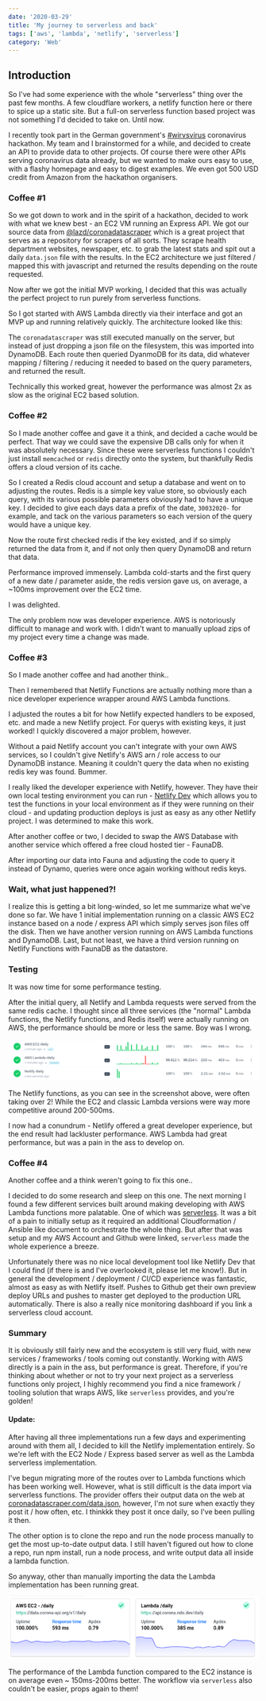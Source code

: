 ```yaml
---
date: '2020-03-29'
title: 'My journey to serverless and back'
tags: ['aws', 'lambda', 'netlify', 'serverless']
category: 'Web'
---
```


## Introduction

So I've had some experience with the whole "serverless" thing over the past few months. A few cloudflare workers, a netlify function here or there to spice up a static site. But a full-on serverless function based project was not something I'd decided to take on. Until now.

I recently took part in the German government's [#wirvsvirus](https://wirvsvirushackathon.org) coronavirus hackathon. My team and I brainstormed for a while, and decided to create an API to provide data to other projects. Of course there were other APIs serving coronavirus data already, but we wanted to make ours easy to use, with a flashy homepage and easy to digest examples. We even got 500 USD credit from Amazon from the hackathon organisers.

### Coffee #1

So we got down to work and in the spirit of a hackathon, decided to work with what we knew best - an EC2 VM running an Express API. We got our source data from [@lazd/coronadatascraper](https://github.com/lazd/coronadatascraper) which is a great project that serves as a repository for scrapers of all sorts. They scrape health department websites, newspaper, etc. to grab the latest stats and spit out a daily `data.json` file with the results. In the EC2 architecture we just filtered / mapped this with javascript and returned the results depending on the route requested.

Now after we got the initial MVP working, I decided that this was actually the perfect project to run purely from serverless functions.

So I got started with AWS Lambda directly via their interface and got an MVP up and running relatively quickly. The architecture looked like this:

The `coronadatascraper` was still executed manually on the server, but instead of just dropping a json file on the filesystem, this was imported into DynamoDB. Each route then queried DyanmoDB for its data, did whatever mapping / filtering / reducing it needed to based on the query parameters, and returned the result.

Technically this worked great, however the performance was almost 2x as slow as the original EC2 based solution.

### Coffee #2

So I made another coffee and gave it a think, and decided a cache would be perfect. That way we could save the expensive DB calls only for when it was absolutely necessary. Since these were serverless functions I couldn't just install `memcached` or `redis` directly onto the system, but thankfully Redis offers a cloud version of its cache.

So I created a Redis cloud account and setup a database and went on to adjusting the routes. Redis is a simple key value store, so obviously each query, with its various possible parameters obviously had to have a unique key. I decided to give each days data a prefix of the date, `30032020-` for example, and tack on the various parameters so each version of the query would have a unique key.

Now the route first checked redis if the key existed, and if so simply returned the data from it, and if not only then query DynamoDB and return that data.

Performance improved immensely. Lambda cold-starts and the first query of a new date / parameter aside, the redis version gave us, on average, a ~100ms improvement over the EC2 time.

I was delighted.

The only problem now was developer experience. AWS is notoriously difficult to manage and work with. I didn't want to manually upload zips of my project every time a change was made.

### Coffee #3

So I made another coffee and had another think..

Then I remembered that Netlify Functions are actually nothing more than a nice developer experience wrapper around AWS Lambda functions.

I adjusted the routes a bit for how Netlify expected handlers to be exposed, etc. and made a new Netlify project. For querys with existing keys, it just worked! I quickly discovered a major problem, however.

Without a paid Netlify account you can't integrate with your own AWS services, so I couldn't give Netlify's AWS arn / role access to our DynamoDB instance. Meaning it couldn't query the data when no existing redis key was found. Bummer.

I really liked the developer experience with Netlify, however. They have their own local testing environment you can run - [Netlify Dev](https://netlify.com/dev) which allows you to test the functions in your local environment as if they were running on their cloud - and updating production deploys is just as easy as any other Netlify project. I was determined to make this work.

After another coffee or two, I decided to swap the AWS Database with another service which offered a free cloud hosted tier - FaunaDB.

After importing our data into Fauna and adjusting the code to query it instead of Dynamo, queries were once again working without redis keys.

### Wait, what just happened?!

I realize this is getting a bit long-winded, so let me summarize what we've done so far. We have 1 initial implementation running on a classic AWS EC2 instance based on a node / express API which simply serves json files off the disk. Then we have another version running on AWS Lambda functions and DynamoDB. Last, but not least, we have a third version running on Netlify Functions with FaunaDB as the datastore.

### Testing

It was now time for some performance testing.

After the initial query, all Netlify and Lambda requests were served from the same redis cache. I thought since all three services (the "normal" Lambda functions, the Netlify functions, and Redis itself) were actually running on AWS, the performance should be more or less the same. Boy was I wrong.

![Performance screenshot](performance.png)

The Netlify functions, as you can see in the screenshot above, were often taking over 2! While the EC2 and classic Lambda versions were way more competitive around 200-500ms.

I now had a conundrum - Netlify offered a great developer experience, but the end result had lackluster performance. AWS Lambda had great performance, but was a pain in the ass to develop on.

### Coffee #4

Another coffee and a think weren't going to fix this one..

I decided to do some research and sleep on this one. The next morning I found a few different services built around making developing with AWS Lambda functions more palatable. One of which was [serverless](https://serverless.com). It was a bit of a pain to initially setup as it required an additional Cloudformation / Ansible like document to orchestrate the whole thing. But after that was setup and my AWS Account and Github were linked, `serverless` made the whole experience a breeze.

Unfortunately there was no nice local development tool like Netlify Dev that I could find (if there is and I've overlooked it, please let me know!). But in general the development / deployment / CI/CD experience was fantastic, almost as easy as with Netlify itself. Pushes to Github get their own preview deploy URLs and pushes to master get deployed to the production URL automatically. There is also a really nice monitoring dashboard if you link a serverless cloud account.

### Summary

It is obviously still fairly new and the ecosystem is still very fluid, with new services / frameworks / tools coming out constantly. Working with AWS directly is a pain in the ass, but performance is great. Therefore, if you're thinking about whether or not to try your next project as a serverless functions only project, I highly recommend you find a nice framework / tooling solution that wraps AWS, like `serverless` provides, and you're golden!

#### Update:

After having all three implementations run a few days and experimenting around with them all, I decided to kill the Netlify implementation entirely. So we're left with the EC2 Node / Express based server as well as the Lambda serverless implementation.

I've begun migrating more of the routes over to Lambda functions which has been working well. However, what is still difficult is the data import via serverless functions. The provider offers their output data on the web at [coronadatascraper.com/data.json](https://coronadatascraper.com/data.json), however, I'm not sure when exactly they post it / how often, etc. I thinkkk they post it once daily, so I've been pulling it then.

The other option is to clone the repo and run the node process manually to get the most up-to-date output data. I still haven't figured out how to clone a repo, run npm install, run a node process, and write output data all inside a lambda function.

So anyway, other than manually importing the data the Lambda implementation has been running great.

![Performance 2](performance2.png)

The performance of the Lambda function compared to the EC2 instance is on average even ~ 150ms-200ms better. The workflow via `serverless` also couldn't be easier, props again to them!
